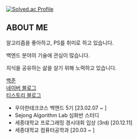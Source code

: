 [![Solved.ac Profile](http://mazassumnida.wtf/api/v2/generate_badge?boj=kokodak)](https://solved.ac/kokodak/)

## ABOUT ME

알고리즘을 좋아하고, PS를 취미로 하고 있습니다.  

백엔드 분야의 기술에 관심이 많습니다.  

지식을 공유하는 삶을 살기 위해 노력하고 있습니다.

[백준](https://www.acmicpc.net/user/kokodak)  
[네이버 블로그](https://blog.naver.com/raylee00)   
[티스토리 블로그](https://kokodakadokok.tistory.com/)

- 우아한테크코스 백엔드 5기 [23.02.07 ~ ]
- Sejong Algorithm Lab 심화반 스터디
- 세종대학교 프로그래밍 경시대회 입상 (3rd) [20.12.11]
- 세종대학교 컴퓨터공학과 [20.03 ~ ]
